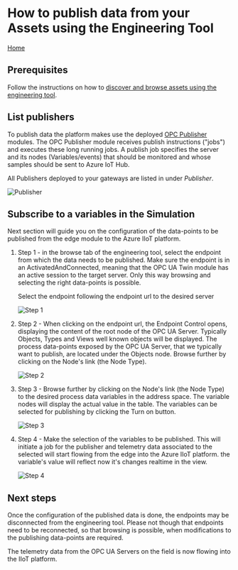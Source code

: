 # How to publish data from your Assets using the Engineering Tool

[Home](readme.md)

## Prerequisites

Follow the instructions on how to [discover and browse assets using the engineering tool](tut-discover-assets.md).

## List publishers

To publish data the platform makes use the deployed [OPC Publisher](../modules/publisher.md) modules.  The OPC Publisher module receives publish instructions ("jobs") and executes these long running jobs.   A publish job specifies the server and its nodes (Variables/events) that should be monitored and whose samples should be sent to Azure IoT Hub.

All Publishers deployed to your gateways are listed in under *Publisher*.

![Publisher](../media/eng-tool-publisher.png)

## Subscribe to a variables in the Simulation

Next section will guide you on the configuration of the data-points to be published from the edge module to the Azure IIoT platform.

1. Step 1 - in the browse tab of the engineering tool, select the endpoint from which the data needs to be published. Make sure the endpoint is in an ActivatedAndConnected, meaning that the OPC UA Twin module has an active session to the target server. Only this way browsing and selecting the right data-points is possible.

    Select the endpoint following the endpoint url to the desired server

    ![Step 1](../media/tut-publish-data-step1.png)

2. Step 2 - When clicking on the endpoint url, the Endpoint Control opens, displaying the content of the root node of the OPC UA Server. Typically Objects, Types and Views well known objects will be displayed. The process data-points exposed by the OPC UA Server, that we typically want to publish, are located under the Objects node. Browse further by clicking on the Node's link (the Node Type).

   ![Step 2](../media/tut-publish-data-step2.png)

3. Step 3 - Browse further by clicking on the Node's link (the Node Type) to the desired process data variables in the address space. The variable nodes will display the actual value in the table. The variables can be selected for publishing by clicking the Turn on button.

   ![Step 3](../media/tut-publish-data-step3.png)

4. Step 4 - Make the selection of the variables to be published. This will initiate a job for the publisher and telemetry data associated to the selected will start flowing from the edge into the Azure IIoT platform. the variable's value will reflect now it's changes realtime in the view.

    ![Step 4](../media/tut-publish-data-step4.png)

## Next steps

Once the configuration of the published data is done, the endpoints may be disconnected from the engineering tool. Please not though that endpoints need to be reconnected, so that browsing is possible, when modifications to the publishing data-points are required.

The telemetry data from the OPC UA Servers on the field is now flowing into the IIoT platform.
